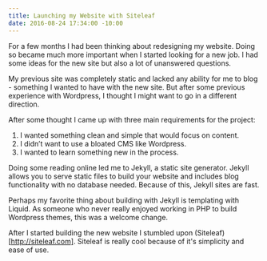 ```yaml
---
title: Launching my Website with Siteleaf
date: 2016-08-24 17:34:00 -10:00
---
```


For a few months I had been thinking about redesigning my website. Doing so became much more important when I started looking for a new job. I had some ideas for the new site but also a lot of unanswered questions.

My previous site was completely static and lacked any ability for me to blog - something I wanted to have with the new site. But after some previous experience with Wordpress, I thought I might want to go in a different direction.

After some thought I came up with three main requirements for the project:
1. I wanted something clean and simple that would focus on content.
2. I didn’t want to use a bloated CMS like Wordpress.
3. I wanted to learn something new in the process.

Doing some reading online led me to Jekyll, a static site generator. Jekyll allows you to serve static files to build your website and includes blog functionality with no database needed. Because of this, Jekyll sites are fast.

Perhaps my favorite thing about building with Jekyll is templating with Liquid. As someone who never really enjoyed working in PHP to build Wordpress themes, this was a welcome change.

After I started building the new website I stumbled upon (Siteleaf)[http://siteleaf.com]. Siteleaf is really cool because of it's simplicity and ease of use. 